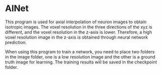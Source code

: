 # AINet
This program is used for axial interpolation of neuron images to obtain isotropic images. The voxel resolution in the three directions of the xyz is different, and the voxel resolution in the z-axis is lower. Therefore, a high voxel resolution image in the z-axis is obtained through neural network prediction.

When using this program to train a network, you need to place two folders in the image folder, one is a low resolution image and the other is a ground truth image for learning. The training results will be saved in the checkpoint folder.
